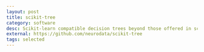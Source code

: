 ```yaml
---
layout: post
title: scikit-tree
category: software
desc: Scikit-learn compatible decision trees beyond those offered in scikit-learn.
external: https://github.com/neurodata/scikit-tree
tags: selected
---
```

